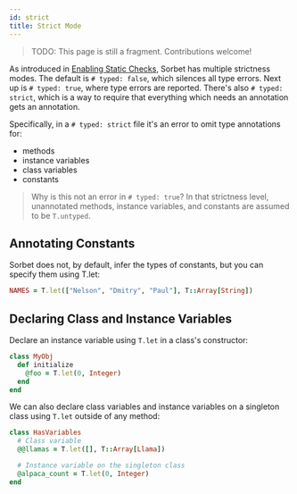 ```yaml
---
id: strict
title: Strict Mode
---
```


> TODO: This page is still a fragment. Contributions welcome!

As introduced in [Enabling Static Checks](static.md), Sorbet has multiple
strictness modes. The default is `# typed: false`, which silences all type
errors. Next up is `# typed: true`, where type errors are reported. There's also
`# typed: strict`, which is a way to require that everything which needs an
annotation gets an annotation.

Specifically, in a `# typed: strict` file it's an error to omit type annotations
for:

- methods
- instance variables
- class variables
- constants

> Why is this not an error in `# typed: true`? In that strictness level,
> unannotated methods, instance variables, and constants are assumed to be
> `T.untyped`.

## Annotating Constants

Sorbet does not, by default, infer the types of constants, but you can specify
them using T.let:

```ruby
NAMES = T.let(["Nelson", "Dmitry", "Paul"], T::Array[String])
```

## Declaring Class and Instance Variables

Declare an instance variable using `T.let` in a class's constructor:

```ruby
class MyObj
  def initialize
    @foo = T.let(0, Integer)
  end
end
```

We can also declare class variables and instance variables on a singleton class
using `T.let` outside of any method:

```ruby
class HasVariables
  # Class variable
  @@llamas = T.let([], T::Array[Llama])

  # Instance variable on the singleton class
  @alpaca_count = T.let(0, Integer)
end
```


